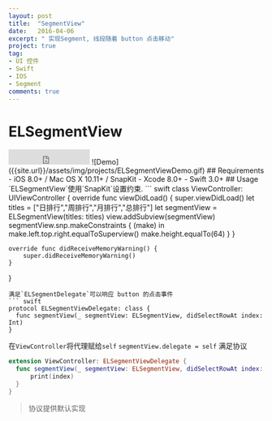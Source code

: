 ```yaml
---
layout: post
title:  "SegmentView"
date:   2016-04-06
excerpt: " 实现Segment, 线段随着 button 点击移动"
project: true
tag:
- UI 控件
- Swift
- IOS
- Segment
comments: true
---
```

# ELSegmentView
<iframe src="https://ghbtns.com/github-btn.html?user=lyonsonline&repo=ELSegmentView&type=star&count=true&size=large" frameborder="0" scrolling="0" width="160px" height="30px"></iframe> 
![Demo]({{site.url}}/assets/img/projects/ELSegmentViewDemo.gif)
## Requirements
- iOS 8.0+ / Mac OS X 10.11+ / SnapKit
- Xcode 8.0+
- Swift 3.0+
## Usage
  `ELSegmentView`使用`SnapKit`设置约束.
  ``` swift
  class ViewController: UIViewController {
    override func viewDidLoad() {
        super.viewDidLoad()
        let titles = ["日排行","周排行","月排行","总排行"]
        let segmentView = ELSegmentView(titles: titles)
        view.addSubview(segmentView)
        segmentView.snp.makeConstraints { (make) in
            make.left.top.right.equalToSuperview()
            make.height.equalTo(64)
        }
    }

    override func didReceiveMemoryWarning() {
        super.didReceiveMemoryWarning()    
    }
  }
  ```
  满足`ELSegmentDelegate`可以响应 button 的点击事件
  ``` swift
  protocol ELSegmentViewDelegate: class {
    func segmentView(_ segmentView: ELSegmentView, didSelectRowAt index: Int)
  }
  ```
  在`ViewController`将代理赋给`self`
  `segmentView.delegate = self`
  满足协议
  ``` swift
  extension ViewController: ELSegmentViewDelegate {
    func segmentView(_ segmentView: ELSegmentView, didSelectRowAt index: Int) {
        print(index)
    }
  }
  ```
  > 协议提供默认实现
